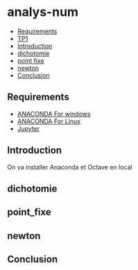 # analys-num
<!-- START doctoc generated TOC please keep comment here to allow auto update -->
<!-- DON'T EDIT THIS SECTION, INSTEAD RE-RUN doctoc TO UPDATE -->


- [Requirements](#requirements)
- [TP1][TP1]
- [Introduction](#introduction)
- [dichotomie](#dichotomie)
- [point fixe](#point_fixe)
- [newton](#newton)
- [Conclusion](#conclusion)
<!-- END doctoc generated TOC please keep comment here to allow auto update -->

## Requirements

* [ANACONDA For windows][ANACONDA] 
* [ANACONDA For Linux][ANACONDA]
* [Jupyter][Jup]
## Introduction
On va installer Anaconda et Octave en local
## dichotomie
## point_fixe
## newton
## Conclusion
[ANACONDA]: https://www.anaconda.com/products/individual
[Jup]: https://jupyter.org/
[TP1]: https://github.com/barketi-ahlem/analys-num/blob/main/Barketi%20Ahlem.ipynb

